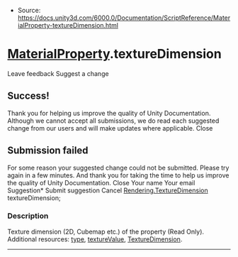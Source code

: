 * Source: https://docs.unity3d.com/6000.0/Documentation/ScriptReference/MaterialProperty-textureDimension.html

#  [MaterialProperty](https://docs.unity3d.com/6000.0/Documentation/ScriptReference/MaterialProperty.html).textureDimension
Leave feedback
Suggest a change
## Success!
Thank you for helping us improve the quality of Unity Documentation. Although we cannot accept all submissions, we do read each suggested change from our users and will make updates where applicable.
Close
## Submission failed
For some reason your suggested change could not be submitted. Please <a>try again</a> in a few minutes. And thank you for taking the time to help us improve the quality of Unity Documentation.
Close
Your name Your email Suggestion* Submit suggestion
Cancel
[Rendering.TextureDimension](https://docs.unity3d.com/6000.0/Documentation/ScriptReference/Rendering.TextureDimension.html) textureDimension; 
### Description
Texture dimension (2D, Cubemap etc.) of the property (Read Only).
Additional resources: [type](https://docs.unity3d.com/6000.0/Documentation/ScriptReference/MaterialProperty-type.html), [textureValue](https://docs.unity3d.com/6000.0/Documentation/ScriptReference/MaterialProperty-textureValue.html), [TextureDimension](https://docs.unity3d.com/6000.0/Documentation/ScriptReference/Rendering.TextureDimension.html).
* * *
